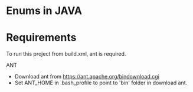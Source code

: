 # Enums in JAVA

# Requirements

To run this project from build.xml, ant is required. 

ANT
* Download ant from https://ant.apache.org/bindownload.cgi
* Set ANT_HOME in .bash_profile to point to 'bin' folder in download ant.
